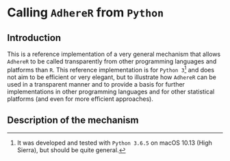 # Calling `AdhereR` from `Python`

## Introduction

This is a reference implementation of a very general mechanism that allows `AdhereR` to be called transparently from other programming languages and platforms than `R`.
This reference implementation is for `Python 3`[^1] and does not aim to be efficient or very elegant, but to illustrate how `AdhereR` can be used in a transparent manner and to provide a basis for further implementations in other programming languages and for other statistical platforms (and even for more efficient approaches).

## Description of the mechanism





[^1]: It was developed and tested with `Python 3.6.5` on macOS 10.13 (High Sierra), but should be quite general.
